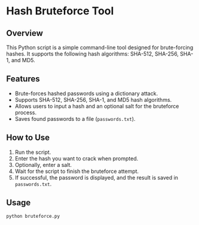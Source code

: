 # Hash Bruteforce Tool

## Overview

This Python script is a simple command-line tool designed for brute-forcing hashes. It supports the following hash algorithms: SHA-512, SHA-256, SHA-1, and MD5.

## Features

- Brute-forces hashed passwords using a dictionary attack.
- Supports SHA-512, SHA-256, SHA-1, and MD5 hash algorithms.
- Allows users to input a hash and an optional salt for the bruteforce process.
- Saves found passwords to a file (`passwords.txt`).

## How to Use

1. Run the script.
2. Enter the hash you want to crack when prompted.
3. Optionally, enter a salt.
4. Wait for the script to finish the bruteforce attempt.
5. If successful, the password is displayed, and the result is saved in `passwords.txt`.

## Usage

```bash
python bruteforce.py
